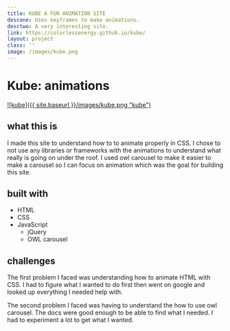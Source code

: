 ```yaml
---
title: KUBE A FUN ANIMATION SITE
descone: Uses keyframes to make animations.
desctwo: A very interesting site.
link: https://colorlessenergy.github.io/kube/
layout: project
class: ''
image: /images/kube.png
---
```


# Kube: animations

<a href="https://colorlessenergy.github.io/kube/">
    ![kube]({{ site.baseurl }}/images/kube.png "kube")
</a>

## what this is
<!-- this is a site to showcase a product. This site was made to understand how
to animate with CSS. -->

I made this site to understand how to to animate properly in CSS. I chose to not use any libraries or frameworks with the animations to understand what really is going on under the roof. I used owl carousel to make it easier to make a carousel so I can focus on animation which was the goal for building this site.

## built with

* HTML
* CSS
* JavaScript
  * jQuery
  * OWL carousel

## challenges

The first problem I faced was understanding how to animate HTML with CSS. I had to figure what I wanted to do first then went on google and looked up everything I needed help with.

The second problem I faced was having to understand the how to use owl carousel. The docs were good enough to be able to find what I needed. I had to experiment a lot to get what I wanted.